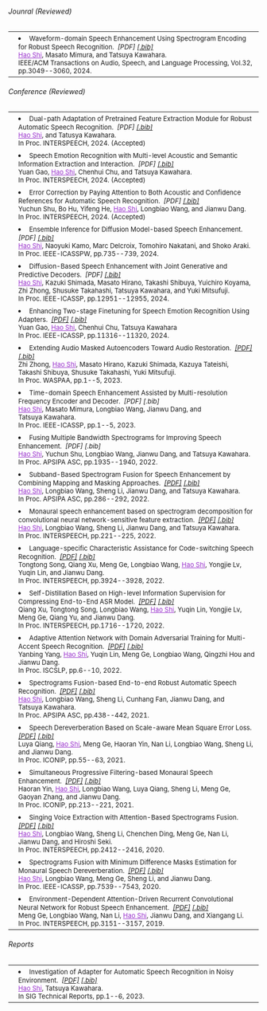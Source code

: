 ###### <i class="fa fa-chevron-right"></i> Jounral (Reviewed)
<table class="table table-hover">
<tr id="tr-shi2024_taslp" >
  <td style="padding-left: 20px;">
    <li>
      <font size=2>
      Waveform-domain Speech Enhancement Using Spectrogram Encoding for Robust Speech Recognition.&nbsp;
      <em><a href='publications/taslp-2024-shi.pdf' target='_blank'  style='text-decoration: none;'>[PDF]</a> </em>
      <em><a href='bib/taslp-2024-shi.txt' target='_blank'>[.bib]</a> </em><br>
      <font color="#9A32CD"><u>Hao&nbsp;Shi</u></font>, Masato&nbsp;Mimura, and Tatsuya&nbsp;Kawahara.<br>
      IEEE/ACM Transactions on Audio, Speech, and Language Processing, Vol.32, pp.3049--3060, 2024.<br> 
      </font>
    </li>
  </td>
</tr> 
</table>



###### <i class="fa fa-chevron-right"></i> Conference (Reviewed)

<table class="table table-hover">

<tr id="tr-shi2024_interspeech" >
  <td style="padding-left: 20px;">
    <li>
      <font size=2>
      Dual-path Adaptation of Pretrained Feature Extraction Module for Robust Automatic Speech Recognition.&nbsp;
      <em><a href='publications/interspeech-2024-shi.pdf' target='_blank'  style='text-decoration: none;'>[PDF]</a> </em>
      <em><a href='bib/interspeech-2024-shi.txt' target='_blank'>[.bib]</a> </em><br>
      <font color="#9A32CD"><u>Hao&nbsp;Shi</u></font>, and Tatusya&nbsp;Kawahara.<br>
      In Proc. INTERSPEECH, 2024. (Accepted)<br> 
      </font>
    </li>
  </td>
</tr> 
<tr id="tr-gao2024_interspeech" >
  <td style="padding-left: 20px;">
    <li>
      <font size=2>
      Speech Emotion Recognition with Multi-level Acoustic and Semantic Information Extraction and Interaction.&nbsp;
      <em><a href='publications/interspeech-2024-gao.pdf' target='_blank'  style='text-decoration: none;'>[PDF]</a> </em>
      <em><a href='bib/interspeech-2024-gao.txt' target='_blank'>[.bib]</a> </em><br>
      Yuan&nbsp;Gao, <font color="#9A32CD"><u>Hao&nbsp;Shi</u></font>, Chenhui&nbsp;Chu, and Tatsuya&nbsp;Kawahara.<br>
      In Proc. INTERSPEECH, 2024. (Accepted)<br> 
      </font>
    </li>
  </td>
</tr> 
<tr id="tr-shu2024_interspeech" >
  <td style="padding-left: 20px;">
    <li>
      <font size=2>
      Error Correction by Paying Attention to Both Acoustic and Confidence References for Automatic Speech Recognition.&nbsp;
      <em><a href='publications/interspeech-2024-shu.pdf' target='_blank'  style='text-decoration: none;'>[PDF]</a> </em>
      <em><a href='bib/interspeech-2024-shu.txt' target='_blank'>[.bib]</a> </em><br>
      Yuchun&nbsp;Shu, Bo&nbsp;Hu, Yifeng&nbsp;He, <font color="#9A32CD"><u>Hao&nbsp;Shi</u></font>, Longbiao&nbsp;Wang, and Jianwu&nbsp;Dang.<br>
      In Proc. INTERSPEECH, 2024. (Accepted)<br> 
      </font>
    </li>
  </td>
</tr> 
<tr id="tr-shi2024_hscma" >
  <td style="padding-left: 20px;">
    <li>
      <font size=2>
      Ensemble Inference for Diffusion Model-based Speech Enhancement.&nbsp;
      <em><a href='publications/hscma-2024-shi.pdf' target='_blank'  style='text-decoration: none;'>[PDF]</a> </em>
      <em><a href='bib/hscma-2024-shi.txt' target='_blank'>[.bib]</a> </em><br>
      <font color="#9A32CD"><u>Hao&nbsp;Shi</u></font>, Naoyuki&nbsp;Kamo, Marc&nbsp;Delcroix, Tomohiro&nbsp;Nakatani, and Shoko&nbsp;Araki.<br>
      In Proc. IEEE-ICASSPW, pp.735--739, 2024.<br> 
      </font>
    </li>
  </td>
</tr> 
<tr id="tr-shi2024_icassp" >
  <td style="padding-left: 20px;">
    <li>
      <font size=2>
      Diffusion-Based Speech Enhancement with Joint Generative and Predictive Decoders.&nbsp;
      <em><a href='publications/icassp-2024-shi.pdf' target='_blank'  style='text-decoration: none;'>[PDF]</a> </em>
      <em><a href='bib/icassp-2024-shi.txt' target='_blank'>[.bib]</a> </em><br>
      <font color="#9A32CD"><u>Hao&nbsp;Shi</u></font>, Kazuki&nbsp;Shimada, Masato&nbsp;Hirano, Takashi&nbsp;Shibuya, Yuichiro&nbsp;Koyama, Zhi&nbsp;Zhong, Shusuke&nbsp;Takahashi, Tatsuya&nbsp;Kawahara, and Yuki&nbsp;Mitsufuji.<br>
      In Proc. IEEE-ICASSP, pp.12951--12955, 2024.<br> 
      </font>
    </li>
  </td>
</tr>  
<tr id="tr-gao2024_icassp" >
  <td style="padding-left: 20px;">
    <li>
      <font size=2>
      Enhancing Two-stage Finetuning for Speech Emotion Recognition Using Adapters.&nbsp;
      <em><a href='publications/icassp-2024-gao.pdf' target='_blank'>[PDF]</a> </em>
      <em><a href='bib/icassp-2024-gao.txt' target='_blank'>[.bib]</a> </em><br>
      Yuan&nbsp;Gao, <font color="#9A32CD"><u>Hao&nbsp;Shi</u></font>,  Chenhui&nbsp;Chu, Tatsuya&nbsp;Kawahara<br>
      In Proc. IEEE-ICASSP, pp.11316--11320, 2024.<br>
      </font>
    </li>
  </td>
</tr> 


<tr id="tr-zhong2023_waspaa" >
  <td style="padding-left: 20px;">
    <li>
      <font size=2>
      Extending Audio Masked Autoencoders Toward Audio Restoration.&nbsp;
      <em><a href='https://arxiv.org/pdf/2305.06701.pdf' target='_blank'>[PDF]</a> </em>
      <em><a href='bib/waspaa-2023-zhong.txt' target='_blank'>[.bib]</a> </em><br>
      Zhi&nbsp;Zhong, <font color="#9A32CD"><u>Hao&nbsp;Shi</u></font>, Masato&nbsp;Hirano, Kazuki&nbsp;Shimada, Kazuya&nbsp;Tateishi, Takashi&nbsp;Shibuya, Shusuke&nbsp;Takahashi, Yuki&nbsp;Mitsufuji.<br>
      In Proc. WASPAA, pp.1--5, 2023.<br>
      </font>
    </li>
  </td>
</tr> 
<tr id="tr-shi_icassp2023" >
  <td style="padding-left: 20px;">
    <li>
      <font size=2>
      Time-domain Speech Enhancement Assisted by Multi-resolution Frequency Encoder and Decoder.&nbsp;
      <em><a href='publications/icassp-2023-shi-tf.pdf' target='_blank'  style='text-decoration: none;'>[PDF]</a> </em>
      <em><a href='bib/icassp-2023-shi-tf.txt' target='_blank'  style='text-decoration: none;'>[.bib]</a> </em><br>
      <font color="#9A32CD"><u>Hao&nbsp;Shi</u></font>, Masato&nbsp;Mimura, Longbiao&nbsp;Wang, Jianwu&nbsp;Dang, and Tatsuya&nbsp;Kawahara.<br>
      In Proc. IEEE-ICASSP, pp.1--5, 2023.<br> 
      </font>
    </li>
  </td>
</tr>  

  
<tr id="tr-shi_resolutions_apsipa" >
  <td style="padding-left: 20px;">
    <li>
      <font size=2>
      Fusing Multiple Bandwidth Spectrograms for Improving Speech Enhancement.&nbsp;
      <em><a href='publications/apsipa-2022-shi-resolutions.pdf' target='_blank'  style='text-decoration: none;'>[PDF]</a> </em>
      <em><a href='bib/apsipa-2022-shi-resolutions.txt' target='_blank'  style='text-decoration: none;'>[.bib]</a> </em><br>
      <font color="#9A32CD"><u>Hao&nbsp;Shi</u></font>, Yuchun&nbsp;Shu, Longbiao&nbsp;Wang, Jianwu&nbsp;Dang, and Tatsuya&nbsp;Kawahara.<br>
      In Proc. APSIPA ASC, pp.1935--1940, 2022.<br> 
      </font>
    </li>
  </td>
</tr>  
  
<tr id="tr-shi_subband_apsipa" >
  <td style="padding-left: 20px;">
    <li>
      <font size=2>
      Subband-Based Spectrogram Fusion for Speech Enhancement by Combining Mapping and Masking Approaches.&nbsp;
      <em><a href='publications/apsipa-2022-shi-subband.pdf' target='_blank'>[PDF]</a> </em>
      <em><a href='bib/apsipa-2022-shi-subband.txt' target='_blank'>[.bib]</a> </em><br>
      <font color="#9A32CD"><u>Hao&nbsp;Shi</u></font>, Longbiao&nbsp;Wang, Sheng&nbsp;Li, Jianwu&nbsp;Dang, and Tatsuya&nbsp;Kawahara.<br>
      In Proc. APSIPA ASC, pp.286--292, 2022.<br> 
      </font>
    </li>
  </td>
</tr>  
  
<tr id="tr-shi22_interspeech">
  <td style="padding-left: 20px;">
    <li>
      <font size=2>
      Monaural speech enhancement based on spectrogram decomposition for convolutional neural network-sensitive feature extraction.&nbsp;
      <em><a href='publications/interspeech-2022-shi.pdf' target='_blank'>[PDF]</a> </em>
      <em><a href='bib/interspeech-2022-shi.txt' target='_blank'>[.bib]</a> </em><br>
      <font color="#9A32CD"><u>Hao&nbsp;Shi</u></font>, Longbiao&nbsp;Wang, Sheng&nbsp;Li, Jianwu&nbsp;Dang, and Tatsuya&nbsp;Kawahara.<br>
      In Proc. INTERSPEECH, pp.221--225, 2022.<br>
      </font>
    </li>
  </td>
</tr>
    
<tr id="tr-song22_interspeech" >
  <td style="padding-left: 20px;">
    <li>
      <font size=2>
      Language-specific Characteristic Assistance for Code-switching Speech Recognition.&nbsp;
      <em><a href='publications/interspeech-2022-song.pdf' target='_blank'>[PDF]</a> </em>
      <em><a href='bib/interspeech-2022-song.txt' target='_blank'>[.bib]</a> </em><br>
      Tongtong&nbsp;Song, Qiang&nbsp;Xu, Meng&nbsp;Ge, Longbiao&nbsp;Wang, <font color="#9A32CD"><u>Hao&nbsp;Shi</u></font>, Yongjie&nbsp;Lv, Yuqin&nbsp;Lin, and Jianwu&nbsp;Dang.<br>
      In Proc. INTERSPEECH, pp.3924--3928, 2022.<br>
      </font>
    </li>
  </td>
</tr>
    
<tr id="tr-xu22_interspeech" >
  <td style="padding-left: 20px;">
    <li>
      <font size=2>
      Self-Distillation Based on High-level Information Supervision for Compressing End-to-End ASR Model.&nbsp;
      <em><a href='publications/interspeech-2022-xu.pdf' target='_blank'>[PDF]</a> </em>
      <em><a href='bib/interspeech-2022-xu.txt' target='_blank'>[.bib]</a> </em><br>
      Qiang&nbsp;Xu, Tongtong&nbsp;Song, Longbiao&nbsp;Wang, <font color="#9A32CD"><u>Hao&nbsp;Shi</u></font>, Yuqin&nbsp;Lin, Yongjie&nbsp;Lv, Meng&nbsp;Ge, Qiang&nbsp;Yu, and Jianwu&nbsp;Dang.<br>
      In Proc. INTERSPEECH, pp.1716--1720, 2022.<br>
      </font>
    </li>
  </td>
</tr>    
<tr id="tr-yang2022_iscslp" >
  <td style="padding-left: 20px;">
    <li>
      <font size=2>
      Adaptive Attention Network with Domain Adversarial Training for Multi-Accent Speech Recognition.&nbsp;
      <em><a href='publications/iscslp-2022-yang.pdf' target='_blank'>[PDF]</a> </em>
      <em><a href='bib/iscslp-2022-yang.txt' target='_blank'>[.bib]</a> </em><br>
      Yanbing&nbsp;Yang, <font color="#9A32CD"><u>Hao&nbsp;Shi</u></font>, Yuqin&nbsp;Lin, Meng&nbsp;Ge, Longbiao&nbsp;Wang, Qingzhi&nbsp;Hou and Jianwu&nbsp;Dang.<br>
      In Proc. ISCSLP, pp.6--10, 2022.<br>
      </font>
    </li>
  </td>
</tr>  


<tr id="tr-shi21_apsipa">
  <td style="padding-left: 20px;">
    <li>
      <font size=2>
      Spectrograms Fusion-based End-to-end Robust Automatic Speech Recognition.&nbsp;
      <em><a href='publications/apsipa-2021-shi.pdf' target='_blank'>[PDF]</a></em>
      <em><a href='bib/apsipa-2021-shi.txt' target='_blank'>[.bib]</a></em><br>
      <font color="#9A32CD"><u>Hao&nbsp;Shi</u></font>, Longbiao&nbsp;Wang, Sheng&nbsp;Li, Cunhang&nbsp;Fan, Jianwu&nbsp;Dang, and Tatsuya&nbsp;Kawahara.<br>
      In Proc. APSIPA ASC, pp.438--442, 2021.<br>
      </font>
    </li>
  </td>
</tr>

<tr id="tr-qiang21_iconip">
  <td style="padding-left: 20px;">
    <li>
      <font size=2>
      Speech Dereverberation Based on Scale-aware Mean Square Error Loss.&nbsp;
      <em><a href='publications/iconip-2021-qiang.pdf' target='_blank'>[PDF]</a> </em>
      <em><a href='bib/iconip-2021-qiang.txt' target='_blank'>[.bib]</a> </em><br>
      Luya&nbsp;Qiang, <font color="#9A32CD"><u>Hao&nbsp;Shi</u></font>, Meng&nbsp;Ge, Haoran&nbsp;Yin, Nan&nbsp;Li, Longbiao&nbsp;Wang, Sheng&nbsp;Li, and Jianwu&nbsp;Dang.<br>
      In Proc. ICONIP, pp.55--63, 2021.<br>
      </font>
    </li>
  </td>
</tr>

<tr id="tr-yin21_iconip">
  <td style="padding-left: 20px;">
    <li>
      <font size=2>
      Simultaneous Progressive Filtering-based Monaural Speech Enhancement.&nbsp;
      <em><a href='publications/iconip-2021-yin.pdf' target='_blank'>[PDF]</a></em>
      <em><a href='bib/iconip-2021-yin.txt' target='_blank'>[.bib]</a></em>
      <br>
      Haoran&nbsp;Yin, <font color="#9A32CD"><u>Hao&nbsp;Shi</u></font>, Longbiao&nbsp;Wang, Luya&nbsp;Qiang, Sheng&nbsp;Li, Meng&nbsp;Ge, Gaoyan&nbsp;Zhang, and Jianwu&nbsp;Dang.<br>
      In Proc. ICONIP, pp.213--221, 2021.<br>
      </font>
    </li>
  </td>
</tr>


<tr id="tr-shi20_interspeech">
  <td style="padding-left: 20px;">
    <li>
      <font size=2>
      Singing Voice Extraction with Attention-Based Spectrograms Fusion.&nbsp;
      <em><a href='publications/interspeech-2020-shi.pdf' target='_blank'>[PDF]</a> </em>
      <em><a href='bib/interspeech-2020-shi.txt' target='_blank'>[.bib]</a> </em><br>
      <font color="#9A32CD"><u>Hao&nbsp;Shi</u></font>, Longbiao&nbsp;Wang, Sheng&nbsp;Li, Chenchen&nbsp;Ding, Meng&nbsp;Ge, Nan&nbsp;Li, Jianwu&nbsp;Dang, and Hiroshi&nbsp;Seki.<br>
      In Proc. INTERSPEECH, pp.2412--2416, 2020.<br>
      </font>
    </li>
  </td>
</tr>

<tr id="tr-9054661">
  <td style="padding-left: 20px;">
    <li>
      <font size=2>
      Spectrograms Fusion with Minimum Difference Masks Estimation for Monaural Speech Dereverberation.&nbsp;
      <em><a href='publications/icassp-2020-shi.pdf' target='_blank'>[PDF]</a> </em>
      <em><a href='bib/icassp-2020-shi.txt' target='_blank'>[.bib]</a> </em>
      <br>
      <font color="#9A32CD"><u>Hao&nbsp;Shi</u></font>, Longbiao&nbsp;Wang, Meng&nbsp;Ge, Sheng&nbsp;Li, and Jianwu&nbsp;Dang.<br>
      In Proc. IEEE-ICASSP, pp.7539--7543, 2020.<br>
      </font>
    </li>
  </td>
</tr>


<tr id="tr-ge19_interspeech" >
  <td style="padding-left: 20px;">
    <li>
      <font size=2>
      Environment-Dependent Attention-Driven Recurrent Convolutional Neural Network for Robust Speech Enhancement.&nbsp;
      <em><a href='publications/interspeech-2019-ge.pdf' target='_blank'>[PDF]</a> </em>
      <em><a href='bib/interspeech-2019-ge.txt' target='_blank'>[.bib]</a> </em><br>
      Meng&nbsp;Ge, Longbiao&nbsp;Wang, Nan&nbsp;Li, <font color="#9A32CD"><u>Hao&nbsp;Shi</u></font>, Jianwu&nbsp;Dang, and Xiangang&nbsp;Li.<br>
      In Proc. INTERSPEECH, pp.3151--3157, 2019.<br>
      </font>
    </li>
  </td>
</tr>

</table>


###### <i class="fa fa-chevron-right"></i> Reports
<table class="table table-hover">

<tr id="tr-shi2023_report" >
  <td style="padding-left: 20px;">
    <li>
      <font size=2>
      Investigation of Adapter for Automatic Speech Recognition in Noisy Environment.&nbsp;
      <em><a href='https://arxiv.org/pdf/2402.18275.pdf' target='_blank'>[PDF]</a> </em>
      <em><a href='bib/report-2023-shi.txt' target='_blank'>[.bib]</a> </em><br>
      <font color="#9A32CD"><u>Hao&nbsp;Shi</u></font>, Tatsuya&nbsp;Kawahara.<br>
      In SIG Technical Reports, pp.1--6, 2023.<br>
      </font>
    </li>
  </td>
</tr>
</table>
